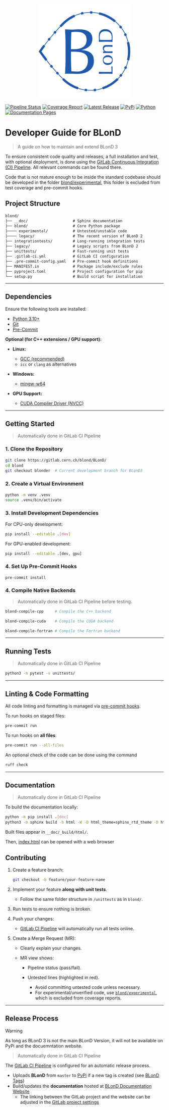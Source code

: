 <div align="center">
<img src="BLonD2_centered.png" alt="drawing" width="300"/>
</div>

[![Pipeline Status](https://gitlab.cern.ch/blond/BLonD/badges/blonder/pipeline.svg)](https://gitlab.cern.ch/blond/BLonD/-/commits/blonder) [![Coverage Report](https://gitlab.cern.ch/blond/BLonD/badges/blonder/coverage.svg)](https://gitlab.cern.ch/blond/BLonD/-/commits/blonder) [![Latest Release](https://gitlab.cern.ch/blond/BLonD/-/badges/release.svg)](https://gitlab.cern.ch/blond/BLonD/-/releases) [![PyPi](https://img.shields.io/pypi/v/blond.svg)](https://pypi.org/project/blond/) [![Python](https://img.shields.io/badge/python-3.10%20%7C%203.11%20%7C%203.12-blue)](https://www.python.org) [![Documentation Pages](https://img.shields.io/badge/docs-sphinx-blue)](https://blond-code.docs.cern.ch/)


# Developer Guide for BLonD
> A guide on how to maintain and extend BLonD 3

To ensure consistent code quality and releases,
a full installation and test, with optional deployment, is done using the [GitLab Continuous Integration (CI) Pipeline](.gitlab-ci.yml).
All relevant commands can be found there.

Code that is not mature enough to be inside the standard codebase should be developed in the folder [blond/experimental](blond/experimental), this folder is excluded from test coverage and pre-commit hooks.

## Project Structure

```
blond/
├── __doc/                    # Sphinx documentation
├── blond/                    # Core Python package
├──── experimental/           # Untested/unstable code
├──── legacy/                 # The recent version of BLonD 2
├── integrationtests/         # Long-running integration tests
├── legacy/                   # Legacy scripts from BLonD 2
├── unittests/                # Fast-running unit tests
├── .gitlab-ci.yml            # GitLab CI configuration
├── .pre-commit-config.yaml   # Pre-commit hook definitions
├── MANIFEST.in               # Package include/exclude rules
├── pyproject.toml            # Project configuration for pip
└── setup.py                  # Build script for installation
```

---

## Dependencies

Ensure the following tools are installed:

* [Python 3.10+](https://www.python.org/downloads/)
* [Git](https://git-scm.com/)
* [Pre-Commit](https://pre-commit.com/)

**Optional (for C++ extensions / GPU support):**

* **Linux:**

  * [GCC (recommended)](https://gcc.gnu.org/install/)
  * `icc` or `clang` as alternatives
* **Windows:**

  * [mingw-w64](https://winlibs.com/#download-release)
* **GPU Support:**

  * [CUDA Compiler Driver (NVCC)](https://docs.nvidia.com/cuda/cuda-compiler-driver-nvcc/)

---

## Getting Started
> Automatically done in GitLab CI Pipeline

### 1. Clone the Repository

```bash
git clone https://gitlab.cern.ch/blond/BLonD/
cd blond
git checkout blonder  # Current development branch for BLonD3
```

### 2. Create a Virtual Environment

```bash
python -m venv .venv
source .venv/bin/activate
```

### 3. Install Development Dependencies

For CPU-only development:

```bash
pip install --editable .[dev]
```

For GPU-enabled development:

```bash
pip install --editable .[dev, gpu]
```

### 4. Set Up Pre-Commit Hooks

```bash
pre-commit install
```

### 4. Compile Native Backends

> Automatically done in GitLab CI Pipeline before testing.

```bash
blond-compile-cpp     # Compile the C++ backend
```
```bash
blond-compile-cuda    # Compile the CUDA backend
```
```bash
blond-compile-fortran # Compile the Fortran backend
```

---


## Running Tests
> Automatically done in GitLab CI Pipeline
```bash
python3 -m pytest -v unittests/
```

---

## Linting & Code Formatting

All code linting and formatting is managed via [pre-commit hooks](.pre-commit-config.yaml).

To run hooks on staged files:

```bash
pre-commit run
```

To run hooks on **all files**:

```bash
pre-commit run --all-files
```
An optional check of the code can be done using the command
```bash
ruff check
```

---


## Documentation
> Automatically done in GitLab CI Pipeline

To build the documentation locally:

```bash
python -m pip install .[doc]
python3 -m sphinx build -b html -W -D html_theme=sphinx_rtd_theme -D html_theme_options.navigation_depth=5 --keep-going __doc __doc/_build/html
```

Built files appear in `__doc/_build/html/`.

Then, [index.html](__doc/_build/html/index.html) can be opened with a web browser

## Contributing

1. Create a feature branch:

   ```bash
   git checkout -b feature/your-feature-name
   ```

2. Implement your feature **along with unit tests**.

   * Follow the same folder structure in `/unittests` as in `blond/`.

3. Run tests to ensure nothing is broken.

4. Push your changes:
   * [GitLab CI Pipeline](.gitlab-ci.yml) will automatically run all tests online.

5. Create a Merge Request (MR):

   * Clearly explain your changes.
   * MR view shows:

     * Pipeline status (pass/fail).
     * Untested lines (highlighted in red).

       * Avoid committing untested code unless necessary.
       * For experimental/unverified code, use [`blond/experimental`](blond/experimental/), which is excluded from coverage reports.

---

## Release Process
> [!WARNING]
> As long as BLonD 3 is not the main BLonD Version, it will not be available on PyPi and the docuemntation website.

> Automatically done in GitLab CI Pipeline

The [GitLab CI Pipeline](.gitlab-ci.yml) is configured for an automatic release process.
- Uploads **BLonD** from `master` to [PyPi](https://pypi.org/project/blond/)  if a new tag is created (see [BLonD Tags](https://gitlab.cern.ch/blond/BLonD/-/tags))
- Build/updates the **documentation** hosted at [BLonD Documentation Website](https://blond-code.docs.cern.ch/)
  - The linking between the GitLab project and the website can be adjusted in the [GitLab project settings](https://gitlab.cern.ch/blond/BLonD/pages#domains-settings)
